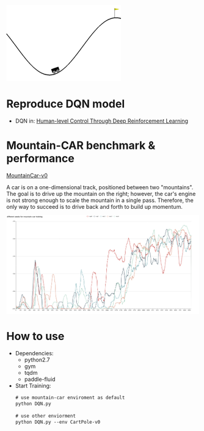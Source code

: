 <img src="mountain_car.gif" width="300" height="200">

# Reproduce DQN model
 + DQN in:
[Human-level Control Through Deep Reinforcement Learning](http://www.nature.com/nature/journal/v518/n7540/full/nature14236.html)

# Mountain-CAR benchmark & performance
[MountainCar-v0](https://gym.openai.com/envs/MountainCar-v0/)

A car is on a one-dimensional track, positioned between two "mountains". The goal is to drive up the mountain on the right; however, the car's engine is not strong enough to scale the mountain in a single pass. Therefore, the only way to succeed is to drive back and forth to build up momentum.


<img src="curve.png" > 



# How to use
+ Dependencies:
   + python2.7
   + gym
   + tqdm
   + paddle-fluid
+ Start Training:
   ```
   # use mountain-car enviroment as default
   python DQN.py
   
   # use other enviorment
   python DQN.py --env CartPole-v0
   ```
